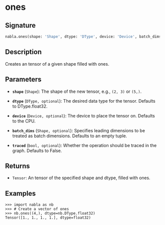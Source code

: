# ones

## Signature

```python
nabla.ones(shape: 'Shape', dtype: 'DType', device: 'Device', batch_dims: 'Shape', traced: 'bool') -> 'Tensor'
```

## Description

Creates an tensor of a given shape filled with ones.

## Parameters

- **`shape`** (`Shape`): The shape of the new tensor, e.g., `(2, 3)` or `(5,)`.

- **`dtype`** (`DType, optional`): The desired data type for the tensor. Defaults to DType.float32.

- **`device`** (`Device, optional`): The device to place the tensor on. Defaults to the CPU.

- **`batch_dims`** (`Shape, optional`): Specifies leading dimensions to be treated as batch dimensions. Defaults to an empty tuple.

- **`traced`** (`bool, optional`): Whether the operation should be traced in the graph. Defaults to False.

## Returns

- `Tensor`: An tensor of the specified shape and dtype, filled with ones.

## Examples

```pycon
>>> import nabla as nb
>>> # Create a vector of ones
>>> nb.ones((4,), dtype=nb.DType.float32)
Tensor([1., 1., 1., 1.], dtype=float32)
```
